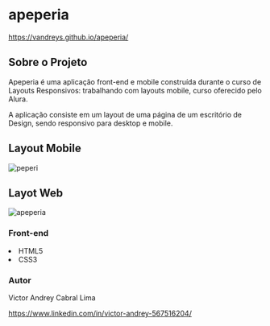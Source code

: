 # apeperia

https://vandreys.github.io/apeperia/

## Sobre o Projeto


Apeperia é uma aplicação front-end e mobile construída durante o curso de Layouts Responsivos: trabalhando com layouts mobile, curso oferecido pelo Alura.

A aplicação consiste em um layout de uma página de um escritório de Design, sendo responsivo para desktop e mobile.


## Layout Mobile
![peperi](https://user-images.githubusercontent.com/109192128/204116420-5f1e36c2-4bc0-4e79-a6d6-a3617a025795.jpg)

## Layot Web
![apeperia](https://user-images.githubusercontent.com/109192128/204017153-f5865d7c-5925-4106-a825-5ba6081e0268.PNG)


### Front-end

<lu>
  <li> HTML5
  <li> CSS3
  
### Autor
    
 Victor Andrey Cabral Lima
 
 https://www.linkedin.com/in/victor-andrey-567516204/
  
